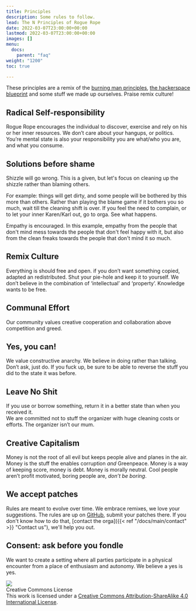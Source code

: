 ```yaml
---
title: Principles
description: Some rules to follow.
lead: The N Principles of Rogue Rope
date: 2022-03-07T23:00:00+00:00
lastmod: 2022-03-07T23:00:00+00:00
images: []
menu: 
  docs:
    parent: "faq"
weight: "1200"
toc: true

---
```

These principles are a remix of the [burning man principles](https://burningman.org/culture/philosophical-center/10-principles/), [the hackerspace blueprint](https://hackerspace.design/) and some stuff we made up ourselves. Praise remix culture!

## Radical Self-responsibility

Rogue Rope encourages the individual to discover, exercise and rely on his or her inner resources. We don’t care about your hangups, or politics.  
You’re mental state is also your responsibility you are what/who you are, and what you consume.

## Solutions before shame

Shizzle will go wrong. This is a given, but let's focus on cleaning up the shizzle rather than blaming others.

For example: things will get dirty, and some people will be bothered by this more than others. Rather than playing the blame game if it bothers you so much, wait till the cleaning shift is over. If you feel the need to complain, or to let your inner Karen/Karl out, go to orga. See what happens.

Empathy is encouraged. In this example, empathy from the people that don't mind mess towards the people that don't feel happy with it, but also from the clean freaks towards the people that don't mind it so much.

## Remix Culture

Everything is should free and open. if you don’t want something copied, adapted an redistributed. Shut your pie-hole and keep it to yourself. We don’t believe in the combination of ‘intellectual’ and ‘property’. Knowledge wants to be free.

## Communal Effort

Our community values creative cooperation and collaboration above competition and greed.

## Yes, you can!

We value constructive anarchy. We believe in doing rather than talking. Don’t ask, just do. If you fuck up, be sure to be able to reverse the stuff you did to the state it was before.

## Leave No Shit

If you use or borrow something, return it in a better state than when you received it.  
We are committed not to stuff the organizer with huge cleaning costs or efforts. The organizer isn’t our mum.

## Creative Capitalism

Money is not the root of all evil but keeps people alive and planes in the air. Money is  the stuff the enables corruption _and_ Greenpeace. Money is a way of keeping score, money is debt. Money is morally neutral. Cool people aren’t profit motivated, boring people are, _don’t be boring_.

## We accept patches

Rules are meant to evolve over time. We embrace remixes, we love your suggestions. The rules are up on [GitHub](https://github.com/RogueRope/Docs), submit your patches there. If you don't know how to do that, [contact the orga]({{< ref "/docs/main/contact" >}} "Contact us"), we'll help you out.

## Consent: ask before you fondle

We want to create a setting where all parties participate in a physical encounter from a place of enthusiasm and autonomy. We believe a yes is yes.

![](https://i.imgur.com/WOlaU4c.png)  
Creative Commons License  
This work is licensed under a [Creative Commons Attribution-ShareAlike 4.0 International License](https://creativecommons.org/licenses/by-sa/4.0/).